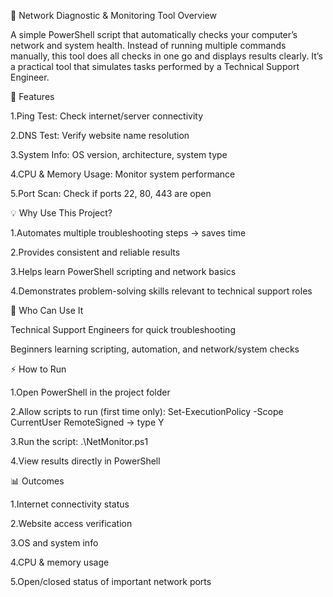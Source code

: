 🚀 Network Diagnostic & Monitoring Tool
Overview

A simple PowerShell script that automatically checks your computer’s network and system health.
Instead of running multiple commands manually, this tool does all checks in one go and displays results clearly.
It’s a practical tool that simulates tasks performed by a Technical Support Engineer.

🔧 Features

1.Ping Test: Check internet/server connectivity

2.DNS Test: Verify website name resolution

3.System Info: OS version, architecture, system type

4.CPU & Memory Usage: Monitor system performance

5.Port Scan: Check if ports 22, 80, 443 are open

💡 Why Use This Project?

1.Automates multiple troubleshooting steps → saves time

2.Provides consistent and reliable results

3.Helps learn PowerShell scripting and network basics

4.Demonstrates problem-solving skills relevant to technical support roles

👥 Who Can Use It

Technical Support Engineers for quick troubleshooting

Beginners learning scripting, automation, and network/system checks

⚡ How to Run

1.Open PowerShell in the project folder

2.Allow scripts to run (first time only):
Set-ExecutionPolicy -Scope CurrentUser RemoteSigned → type Y

3.Run the script:
.\NetMonitor.ps1

4.View results directly in PowerShell

📊 Outcomes

1.Internet connectivity status

2.Website access verification

3.OS and system info

4.CPU & memory usage

5.Open/closed status of important network ports
